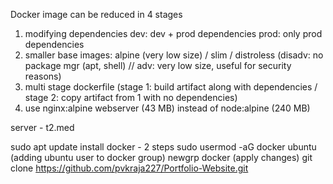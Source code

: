 Docker image can be reduced in 4 stages

1. modifying dependencies
dev: dev + prod dependencies
prod: only prod dependencies
2. smaller base images: alpine (very low size) / slim / distroless (disadv: no package mgr (apt, shell) // adv: very low size, useful for security reasons)
3. multi stage dockerfile (stage 1: build artifact along with dependencies / stage 2: copy artifact from 1 with no dependencies)
4. use nginx:alpine webserver (43 MB) instead of node:alpine (240 MB)

server - t2.med

sudo apt update
install docker - 2 steps
sudo usermod -aG docker ubuntu (adding ubuntu user to docker group)
newgrp docker (apply changes)
git clone https://github.com/pvkraja227/Portfolio-Website.git
